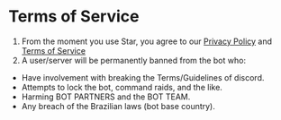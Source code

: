 # Terms of Service
1. From the moment you use Star, you agree to our [Privacy Policy](https://github.com/stardiscordbot/legal/blob/main/Privacy.md) and [Terms of Service](https://github.com/stardiscordbot/legal/blob/main/TOS.md)
2. A user/server will be permanently banned from the bot who:
- Have involvement with breaking the Terms/Guidelines of discord.
- Attempts to lock the bot, command raids, and the like.
- Harming BOT PARTNERS and the BOT TEAM.
- Any breach of the Brazilian laws (bot base country).
